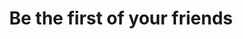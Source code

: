 ---
ee_id_show: '4282'
title: Be the first of your friends
url: be-the-first-of-your-friends
live_url:
year: '2015'
venue: Espace Louis Vuitton
state_country: Munich
type:
dates:
wwwnews:
wwweblast:
pitch: "&nbsp;Exhibition in the back of an LV store!"
ps:
layout: shows
---